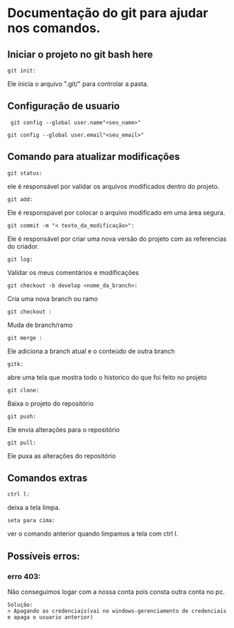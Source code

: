 
# Documentação do git para ajudar nos comandos.

## Iniciar o projeto no git bash here
````
git init: 
````
Ele inicia o arquivo ".git/" para controlar a pasta.

## Configuração de usuario
````
 git config --global user.name"<seu_name>"
````
 ````
 git config --global user.email"<seu_email>"
````
 ## Comando para atualizar modificações
````
git status:
````
 ele é responsável por validar os arquivos modificados dentro do projeto.
````
git add:
````
 Ele é responspavel por colocar o arquivo modificado em uma área segura.
````
git commit -m "< texto_da_modificação>": 
````
Ele é responsável por criar uma nova versão do projeto com as referencias do criador.

````
git log:
````
 Validar os meus comentários e modificações
````
git checkout -b develop <nome_da_branch>:
````
 Cria uma nova branch ou ramo
````
git checkout :
````
 Muda de branch/ramo
````
git merge :
````
 Ele adiciona a branch atual e o conteúdo de outra branch
````
gitk:
````
 abre uma tela que mostra todo o historico do que foi feito no projeto
````
git clone:
````
 Baixa o projeto do repositório
````
git push:
````
 Ele envia alterações para o repositório
````
git pull:
````
 Ele puxa as alterações do repositório

 ## Comandos extras
 ````
 ctrl l:
 ````
  deixa a tela limpa. 
  ````
  seta para cima: 
  ````
  ver o comando anterior quando limpamos a tela com ctrl l.

## Possíveis erros: 
### erro 403:
Não conseguimos logar com a nossa conta pois consta outra conta no pc.
````
Solução: 
> Apagando as credenciais(vai no windows-gerenciamento de credenciais e apaga o usuario anterior)
